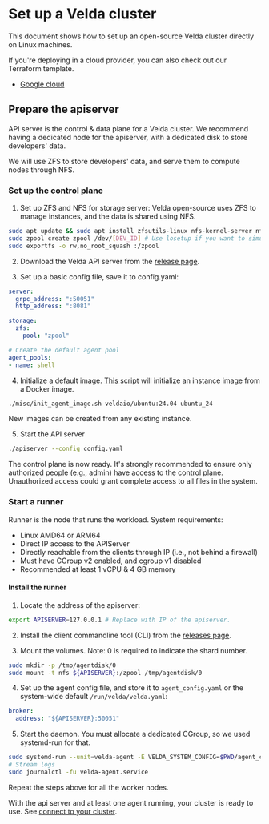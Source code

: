 # Set up a Velda cluster

This document shows how to set up an open-source Velda cluster directly on Linux machines.

If you're deploying in a cloud provider, you can also check out our Terraform template.
* [Google cloud](terraform_gcp.md)


## Prepare the apiserver
API server is the control & data plane for a Velda cluster. We recommend having a dedicated node for the apiserver, with a dedicated disk to store developers' data.

We will use ZFS to store developers' data, and serve them to compute nodes through NFS.

### Set up the control plane
1. Set up ZFS and NFS for storage server:
   Velda open-source uses ZFS to manage instances, and the data is shared using NFS.
```bash
sudo apt update && sudo apt install zfsutils-linux nfs-kernel-server nfs-common
sudo zpool create zpool /dev/[DEV_ID] # Use losetup if you want to simulate a block device.
sudo exportfs -o rw,no_root_squash :/zpool
```

2. Download the Velda API server from the [release page](https://github.com/velda-io/velda/releases).

3. Set up a basic config file, save it to config.yaml:
```yaml
server:
  grpc_address: ":50051"
  http_address: ":8081"

storage:
  zfs:
    pool: "zpool"

# Create the default agent pool
agent_pools:
- name: shell
```

4. Initialize a default image. [This script](/core/oss/misc/init_agent_image.sh) will initialize an instance image from a Docker image.
```bash
./misc/init_agent_image.sh veldaio/ubuntu:24.04 ubuntu_24
```
New images can be created from any existing instance.

5. Start the API server
```bash
./apiserver --config config.yaml
```

The control plane is now ready. It's strongly recommended to ensure only authorized people (e.g., admin) have access to the control plane. Unauthorized access could grant complete access to all files in the system.

### Start a runner
Runner is the node that runs the workload.
System requirements:
* Linux AMD64 or ARM64
* Direct IP access to the APIServer
* Directly reachable from the clients through IP (i.e., not behind a firewall)
* Must have CGroup v2 enabled, and cgroup v1 disabled
* Recommended at least 1 vCPU & 4 GB memory

#### Install the runner
1. Locate the address of the apiserver:
```bash
export APISERVER=127.0.0.1 # Replace with IP of the apiserver.
```

2. Install the client commandline tool (CLI) from the [releases page](https://github.com/velda-io/velda/releases).

3. Mount the volumes. Note: 0 is required to indicate the shard number.
```bash
sudo mkdir -p /tmp/agentdisk/0
sudo mount -t nfs ${APISERVER}:/zpool /tmp/agentdisk/0
```

4. Set up the agent config file, and store it to `agent_config.yaml` or the system-wide default `/run/velda/velda.yaml`:
```yaml
broker:
  address: "${APISERVER}:50051"
```

5. Start the daemon. You must allocate a dedicated CGroup, so we used systemd-run for that.
```bash
sudo systemd-run --unit=velda-agent -E VELDA_SYSTEM_CONFIG=$PWD/agent_config.yaml velda agent daemon --pool shell
# Stream logs
sudo journalctl -fu velda-agent.service
```

Repeat the steps above for all the worker nodes.

With the api server and at least one agent running, your cluster is ready to use. See [connect to your cluster](connect.md).